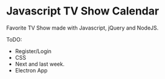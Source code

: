 Javascript TV Show Calendar
================================

Favorite TV Show made with Javascript, jQuery and NodeJS.

ToDO: 
  - Register/Login
  - CSS
  - Next and last week.
  - Electron App
